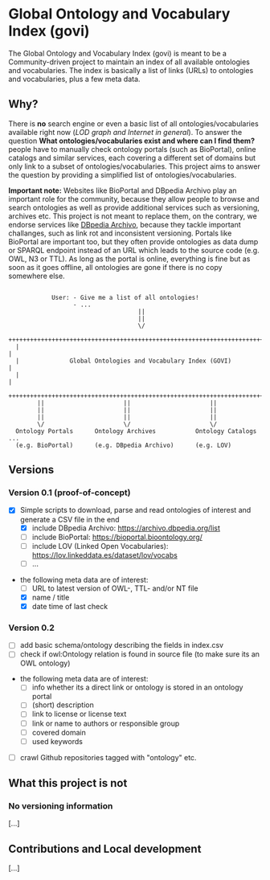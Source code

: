 # Global Ontology and Vocabulary Index (govi)

The Global Ontology and Vocabulary Index (govi) is meant to be a Community-driven project to maintain an index of all available ontologies and vocabularies.
The index is basically a list of links (URLs) to ontologies and vocabularies, plus a few meta data.

## Why?

There is **no** search engine or even a basic list of all ontologies/vocabularies available right now (*LOD graph and Internet in general*).
To answer the question **What ontologies/vocabularies exist and where can I find them?** people have to manually check ontology portals (such as BioPortal), online catalogs and similar services, each covering a different set of domains but only link to a subset of ontologies/vocabularies.
This project aims to answer the question by providing a simplified list of ontologies/vocabularies.

**Important note:** Websites like BioPortal and DBpedia Archivo play an important role for the community, because they allow people to browse and search ontologies as well as provide additional services such as versioning, archives etc.
This project is not meant to replace them, on the contrary, we endorse services like [DBpedia Archivo](https://archivo.dbpedia.org/), because they tackle important challanges, such as link rot and inconsistent versioning.
Portals like BioPortal are important too, but they often provide ontologies as data dump or SPARQL endpoint instead of an URL which leads to the source code (e.g. OWL, N3 or TTL).
As long as the portal is online, everything is fine but as soon as it goes offline, all ontologies are gone if there is no copy somewhere else.

```

            User: - Give me a list of all ontologies!
                  - ...
                                    ||
                                    ||
                                    \/
  ++++++++++++++++++++++++++++++++++++++++++++++++++++++++++++++++++++++++++++++|
  |                                                                             |
  |              Global Ontologies and Vocabulary Index (GOVI)                  |
  |                                                                             |
  ++++++++++++++++++++++++++++++++++++++++++++++++++++++++++++++++++++++++++++++|
        ||                      ||                      ||
        ||                      ||                      ||
        ||                      ||                      ||
        \/                      \/                      \/
  Ontology Portals      Ontology Archives           Ontology Catalogs       ...
  (e.g. BioPortal)      (e.g. DBpedia Archivo)      (e.g. LOV)

```

## Versions

### Version 0.1 (proof-of-concept)

* [x] Simple scripts to download, parse and read ontologies of interest and generate a CSV file in the end
  * [x] include DBpedia Archivo: https://archivo.dbpedia.org/list
  * [ ] include BioPortal: https://bioportal.bioontology.org/
  * [ ] include LOV (Linked Open Vocabularies): https://lov.linkeddata.es/dataset/lov/vocabs
  * [ ] ...
* the following meta data are of interest:
  * [ ] URL to latest version of OWL-, TTL- and/or NT file
  * [x] name / title
  * [x] date time of last check

### Version 0.2

* [ ] add basic schema/ontology describing the fields in index.csv
* [ ] check if owl:Ontology relation is found in source file (to make sure its an OWL ontology)
* the following meta data are of interest:
  * [ ] info whether its a direct link or ontology is stored in an ontology portal
  * [ ] (short) description
  * [ ] link to license or license text
  * [ ] link or name to authors or responsible group
  * [ ] covered domain
  * [ ] used keywords
* [ ] crawl Github repositories tagged with "ontology" etc.

## What this project is not

### No versioning information

[...]

## Contributions and Local development

[...]
